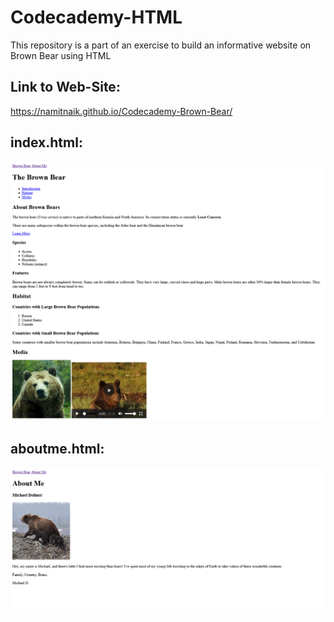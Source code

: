 # Codecademy-HTML
This repository is a part of an exercise to build an informative website on Brown Bear using HTML

## Link to Web-Site:
https://namitnaik.github.io/Codecademy-Brown-Bear/

## index.html:

![index.html](https://github.com/NamitNaik/Codecademy-Brown-Bear/blob/main/Screenshot_2020-12-17%20Brown%20Bears.png)
## aboutme.html:

![aboutme.html](https://github.com/NamitNaik/Codecademy-Brown-Bear/blob/main/Screenshot_2020-12-17%20About%20Me.png)
